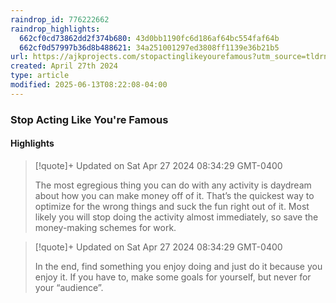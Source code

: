 ```yaml
---
raindrop_id: 776222662
raindrop_highlights:
  662cf0cd73862dd2f374b680: 43d0bb1190fc6d186af64bc554faf64b
  662cf0d57997b36d8b488621: 34a251001297ed3808ff1139e36b21b5
url: https://ajkprojects.com/stopactinglikeyourefamous?utm_source=tldrnewsletter
created: April 27th 2024
type: article
modified: 2025-06-13T08:22:08-04:00
---
```


### Stop Acting Like You're Famous

#### Highlights

> [!quote]+ Updated on Sat Apr 27 2024 08:34:29 GMT-0400
>
> The most egregious thing you can do with any activity is daydream about how you can make money off of it. That’s the quickest way to optimize for the wrong things and suck the fun right out of it. Most likely you will stop doing the activity almost immediately, so save the money-making schemes for work.

> [!quote]+ Updated on Sat Apr 27 2024 08:34:29 GMT-0400
>
> In the end, find something you enjoy doing and just do it because you enjoy it. If you have to, make some goals for yourself, but never for your “audience”.
